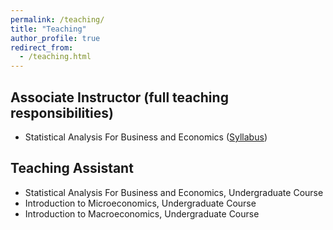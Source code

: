 ```yaml
---
permalink: /teaching/
title: "Teaching"
author_profile: true
redirect_from:
  - /teaching.html
---
```


## Associate Instructor (full teaching responsibilities)
* Statistical Analysis For Business and Economics ([Syllabus](https://alirezamarahel.github.io/E370_Syllabus_Fall2022.pdf))


## Teaching Assistant
* Statistical Analysis For Business and Economics, Undergraduate Course
* Introduction to Microeconomics, Undergraduate Course
* Introduction to Macroeconomics, Undergraduate Course
